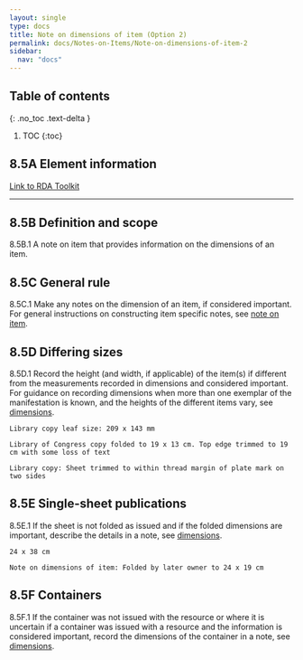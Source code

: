 ```yaml
---
layout: single
type: docs
title: Note on dimensions of item (Option 2)
permalink: docs/Notes-on-Items/Note-on-dimensions-of-item-2
sidebar:
  nav: "docs"
---
```



## Table of contents
{: .no_toc .text-delta }

1. TOC
{:toc}

## 8.5A Element information

[Link to RDA Toolkit](https://beta.rdatoolkit.org/Content/Index?externalId=en-US_ala-f9c752ea-fc02-387e-97ac-c1ed5fa5cb7b)

---

## 8.5B Definition and scope

<a name="8.5B.1">8.5B.1</a> A note on item that provides information on the dimensions of an item.

## 8.5C General rule

<a name="8.5C.1">8.5C.1</a> Make any notes on the dimension of an item, if considered important. For general instructions on constructing item specific notes, see [note on item](https://ladylazarus3.github.io/Test2/docs/Notes-on-Items/Note-on-item).

## 8.5D Differing sizes
<a name="8.5D.1">8.5D.1</a> Record the height (and width, if applicable) of the item(s) if different from the measurements recorded in dimensions and considered important.  For guidance on recording dimensions when more than one exemplar of the manifestation is known, and the heights of the different items vary, see [dimensions](http://localhost:4000/Test2/docs/Physical-Description/Dimensions-2#56f-differing-sizes).

```Library copy leaf size: 209 x 143 mm```

```Library of Congress copy folded to 19 x 13 cm. Top edge trimmed to 19 cm with some loss of text```

```Library copy: Sheet trimmed to within thread margin of plate mark on two sides```

## 8.5E Single-sheet publications

<a name="8.5E.1">8.5E.1</a> If the sheet is not folded as issued and if the folded dimensions are important, describe the details in a note, see [dimensions](http://localhost:4000/Test2/docs/Physical-Description/Dimensions-2#56g-single-sheet-publications).

```24 x 38 cm```

```Note on dimensions of item: Folded by later owner to 24 x 19 cm```

## 8.5F Containers

<a name="8.5F.1">8.5F.1</a> If the container was not issued with the resource or where it is uncertain if a container was issued with a resource and the information is considered important, record the dimensions of the container in a note, see [dimensions](http://localhost:4000/Test2/docs/Physical-Description/Dimensions-2#56h-containers).